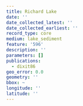 ```yaml
---
title: Richard Lake
date: ''
date_collected_latest: ''
date_collected_earliest: ''
record_type: core
medium: lake_sediment
feature: '596'
description: ''
parameters: []
publications:
  - dixit86
geo_error: 0.0
geometry: ''
bbox: ~
longitude: ''
latitude: ''
---
```

